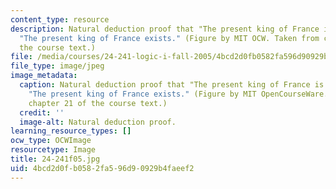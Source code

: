 ```yaml
---
content_type: resource
description: Natural deduction proof that "The present king of France is bald" entails
  "The present king of France exists." (Figure by MIT OCW. Taken from chapter 21 of
  the course text.)
file: /media/courses/24-241-logic-i-fall-2005/4bcd2d0fb0582fa596d90929b4faeef2_24-241f05.jpg
file_type: image/jpeg
image_metadata:
  caption: Natural deduction proof that "The present king of France is bald" entails
    "The present king of France exists." (Figure by MIT OpenCourseWare. Taken from
    chapter 21 of the course text.)
  credit: ''
  image-alt: Natural deduction proof.
learning_resource_types: []
ocw_type: OCWImage
resourcetype: Image
title: 24-241f05.jpg
uid: 4bcd2d0f-b058-2fa5-96d9-0929b4faeef2
---
```

